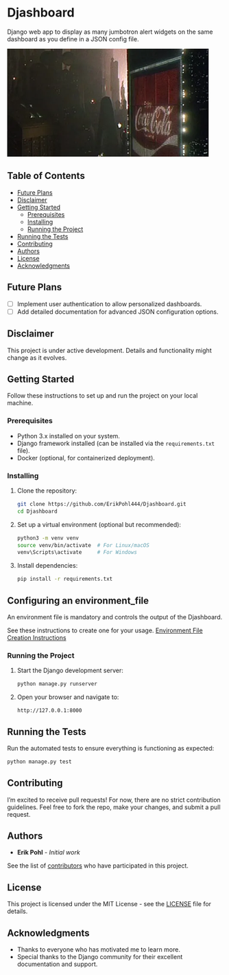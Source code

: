 # Djashboard

Django web app to display as many jumbotron alert widgets on the same dashboard as you define in a JSON config file.

![Blade Runner Jumbotron](20120427125043blade-runner-470x251.webp)

## Table of Contents
- [Future Plans](#future-plans)
- [Disclaimer](#disclaimer)
- [Getting Started](#getting-started)
  - [Prerequisites](#prerequisites)
  - [Installing](#installing)
  - [Running the Project](#running-the-project)
- [Running the Tests](#running-the-tests)
- [Contributing](#contributing)
- [Authors](#authors)
- [License](#license)
- [Acknowledgments](#acknowledgments)

## Future Plans
- [ ] Implement user authentication to allow personalized dashboards.
- [ ] Add detailed documentation for advanced JSON configuration options.

## Disclaimer
This project is under active development. Details and functionality might change as it evolves.

## Getting Started

Follow these instructions to set up and run the project on your local machine.

### Prerequisites
- Python 3.x installed on your system.
- Django framework installed (can be installed via the `requirements.txt` file).
- Docker (optional, for containerized deployment).

### Installing
1. Clone the repository:
   ```bash
   git clone https://github.com/ErikPohl444/Djashboard.git
   cd Djashboard
   ```
2. Set up a virtual environment (optional but recommended):
   ```bash
   python3 -m venv venv
   source venv/bin/activate  # For Linux/macOS
   venv\Scripts\activate     # For Windows
   ```
3. Install dependencies:
   ```bash
   pip install -r requirements.txt
   ```
   
## Configuring an environment_file

An environment file is mandatory and controls the output of the Djashboard.

See these instructions to create one for your usage.  [Environment File Creation Instructions](./docs/environment_template_instructions.md)

### Running the Project

1. Start the Django development server:
   ```bash
   python manage.py runserver
   ```

2. Open your browser and navigate to:
   ```
   http://127.0.0.1:8000
   ```

## Running the Tests
Run the automated tests to ensure everything is functioning as expected:
```bash
python manage.py test
```

## Contributing
I’m excited to receive pull requests! For now, there are no strict contribution guidelines. Feel free to fork the repo, make your changes, and submit a pull request.

## Authors
- **Erik Pohl** - *Initial work*

See the list of [contributors](https://github.com/ErikPohl444/Djashboard/graphs/contributors) who have participated in this project.

## License
This project is licensed under the MIT License - see the [LICENSE](LICENSE.md) file for details.

## Acknowledgments
- Thanks to everyone who has motivated me to learn more.
- Special thanks to the Django community for their excellent documentation and support.
